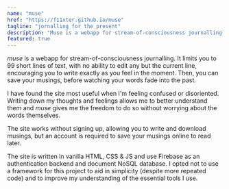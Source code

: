 ```yaml
---
name: "muse"
href: "https://f11xter.github.io/muse"
tagline: "jornalling for the present"
description: "Muse is a webapp for stream-of-consciousness journalling. By limiting you to 99 short lines of text, with no ability to edit, it encourages you to write exactly as you feel in the moment. Then, you can save your musings, before watching your words fade into the past."
featured: true
---
```


*muse* is a webapp for stream-of-consciousness journalling. It limits you to 99 short lines of text, with no ability to edit any but the current line, encouraging you to write exactly as you feel in the moment. Then, you can save your musings, before watching your words fade into the past.

I have found the site most useful when I'm feeling confused or disoriented. Writing down my thoughts and feelings allows me to better understand them and *muse* gives me the freedom to do so without worrying about the words themselves.

The site works without signing up, allowing you to write and download musings, but an account is required to save your musings online to read later.

The site is written in vanilla HTML, CSS & JS and use Firebase as an authentication backend and document NoSQL database. I opted not to use a framework for this project to aid in simplicity (despite more repeated code) and to improve my understanding of the essential tools I use. 
